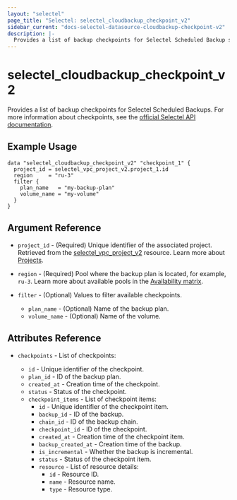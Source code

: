 ```yaml
---
layout: "selectel"
page_title: "Selectel: selectel_cloudbackup_checkpoint_v2"
sidebar_current: "docs-selectel-datasource-cloudbackup-checkpoint-v2"
description: |-
  Provides a list of backup checkpoints for Selectel Scheduled Backup service.
---
```


# selectel\_cloudbackup\_checkpoint\_v2

Provides a list of backup checkpoints for Selectel Scheduled Backups. For more information about checkpoints, see the [official Selectel API documentation](https://docs.selectel.ru/en/api/scheduled-backups/).

## Example Usage

```hcl
data "selectel_cloudbackup_checkpoint_v2" "checkpoint_1" {
  project_id = selectel_vpc_project_v2.project_1.id
  region     = "ru-3"
  filter {
    plan_name   = "my-backup-plan"
    volume_name = "my-volume"
  }
}
```

## Argument Reference

* `project_id` - (Required) Unique identifier of the associated project. Retrieved from the [selectel_vpc_project_v2](https://registry.terraform.io/providers/selectel/selectel/latest/docs/resources/vpc_project_v2) resource. Learn more about [Projects](https://docs.selectel.ru/en/control-panel-actions/projects/about-projects/).

* `region` - (Required) Pool where the backup plan is located, for example, `ru-3`. Learn more about available pools in the [Availability matrix](https://docs.selectel.ru/en/control-panel-actions/availability-matrix/).

* `filter` - (Optional) Values to filter available checkpoints.

  * `plan_name` - (Optional) Name of the backup plan.
  * `volume_name` - (Optional) Name of the volume.

## Attributes Reference

* `checkpoints` - List of checkpoints:

  * `id` - Unique identifier of the checkpoint.
  * `plan_id` - ID of the backup plan.
  * `created_at` - Creation time of the checkpoint.
  * `status` - Status of the checkpoint.
  * `checkpoint_items` - List of checkpoint items:
    * `id` - Unique identifier of the checkpoint item.
    * `backup_id` - ID of the backup.
    * `chain_id` - ID of the backup chain.
    * `checkpoint_id` - ID of the checkpoint.
    * `created_at` - Creation time of the checkpoint item.
    * `backup_created_at` - Creation time of the backup.
    * `is_incremental` - Whether the backup is incremental.
    * `status` - Status of the checkpoint item.
    * `resource` - List of resource details:
      * `id` - Resource ID.
      * `name` - Resource name.
      * `type` - Resource type.

